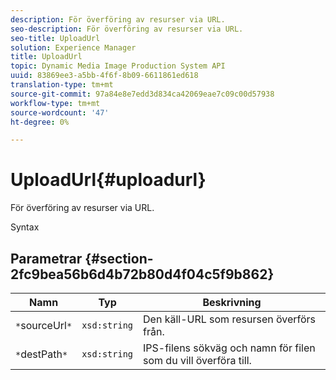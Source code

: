 ```yaml
---
description: För överföring av resurser via URL.
seo-description: För överföring av resurser via URL.
seo-title: UploadUrl
solution: Experience Manager
title: UploadUrl
topic: Dynamic Media Image Production System API
uuid: 83869ee3-a5bb-4f6f-8b09-6611861ed618
translation-type: tm+mt
source-git-commit: 97a84e8e7edd3d834ca42069eae7c09c00d57938
workflow-type: tm+mt
source-wordcount: '47'
ht-degree: 0%

---
```



# UploadUrl{#uploadurl}

För överföring av resurser via URL.

Syntax

## Parametrar {#section-2fc9bea56b6d4b72b80d4f04c5f9b862}

| Namn | Typ | Beskrivning |
|---|---|---|
| `*`sourceUrl`*` | `xsd:string` | Den käll-URL som resursen överförs från. |
| `*`destPath`*` | `xsd:string` | IPS-filens sökväg och namn för filen som du vill överföra till. |

